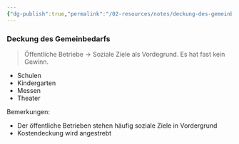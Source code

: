 ```yaml
---
{"dg-publish":true,"permalink":"/02-resources/notes/deckung-des-gemeinbedarfs/","tags":["BWL"],"noteIcon":"","updated":"2025-09-05T10:12:28.799+02:00"}
---
```


### Deckung des Gemeinbedarfs 
> Öffentliche Betriebe -> Soziale Ziele als Vordegrund. Es hat fast kein Gewinn.

- Schulen
- Kindergarten
- Messen
- Theater

Bemerkungen:
- Der öffentliche Betrieben stehen häufig soziale Ziele in Vordergrund 
- Kostendeckung wird angestrebt

